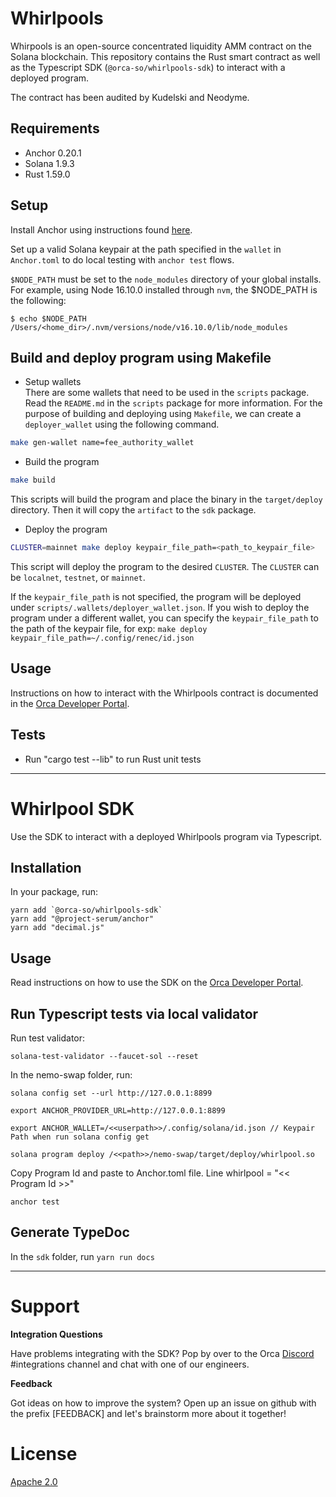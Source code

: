 # Whirlpools

Whirpools is an open-source concentrated liquidity AMM contract on the Solana blockchain.
This repository contains the Rust smart contract as well as the Typescript SDK (`@orca-so/whirlpools-sdk`) to interact with a deployed program.

The contract has been audited by Kudelski and Neodyme.

## Requirements

- Anchor 0.20.1
- Solana 1.9.3
- Rust 1.59.0

## Setup

Install Anchor using instructions found [here](https://book.anchor-lang.com/getting_started/installation.html#anchor).

Set up a valid Solana keypair at the path specified in the `wallet` in `Anchor.toml` to do local testing with `anchor test` flows.

`$NODE_PATH` must be set to the `node_modules` directory of your global installs.
For example, using Node 16.10.0 installed through `nvm`, the $NODE_PATH is the following:

```
$ echo $NODE_PATH
/Users/<home_dir>/.nvm/versions/node/v16.10.0/lib/node_modules
```

## Build and deploy program using Makefile

- Setup wallets
  </Br>
  There are some wallets that need to be used in the `scripts` package. Read the `README.md` in the `scripts` package for more information.
  For the purpose of building and deploying using `Makefile`, we can create a `deployer_wallet` using the following command.

```bash
make gen-wallet name=fee_authority_wallet
```

- Build the program

```bash
make build
```

This scripts will build the program and place the binary in the `target/deploy` directory. Then it will copy the `artifact` to the `sdk` package.

- Deploy the program

```bash
CLUSTER=mainnet make deploy keypair_file_path=<path_to_keypair_file>
```

This script will deploy the program to the desired `CLUSTER`. The `CLUSTER` can be `localnet`, `testnet`, or `mainnet`.

If the `keypair_file_path` is not specified, the program will be deployed under `scripts/.wallets/deployer_wallet.json`. If you wish to deploy the program under a different wallet, you can specify the `keypair_file_path` to the path of the keypair file, for exp: `make deploy keypair_file_path=~/.config/renec/id.json`

## Usage

Instructions on how to interact with the Whirlpools contract is documented in the [Orca Developer Portal](https://orca-so.gitbook.io/orca-developer-portal/orca/welcome).

## Tests

- Run "cargo test --lib" to run Rust unit tests

---

# Whirlpool SDK

Use the SDK to interact with a deployed Whirlpools program via Typescript.

## Installation

In your package, run:

```
yarn add `@orca-so/whirlpools-sdk`
yarn add "@project-serum/anchor"
yarn add "decimal.js"
```

## Usage

Read instructions on how to use the SDK on the [Orca Developer Portal](https://orca-so.gitbook.io/orca-developer-portal/orca/welcome).

## Run Typescript tests via local validator

Run test validator:

```
solana-test-validator --faucet-sol --reset
```

In the nemo-swap folder, run:

```
solana config set --url http://127.0.0.1:8899

export ANCHOR_PROVIDER_URL=http://127.0.0.1:8899

export ANCHOR_WALLET=/<<userpath>>/.config/solana/id.json // Keypair Path when run solana config get
```

```
solana program deploy /<<path>>/nemo-swap/target/deploy/whirlpool.so
```

Copy Program Id and paste to Anchor.toml file. Line whirlpool = "<< Program Id >>"

```
anchor test
```

## Generate TypeDoc

In the `sdk` folder, run `yarn run docs`

---

# Support

**Integration Questions**

Have problems integrating with the SDK? Pop by over to the Orca [Discord](https://discord.gg/nSwGWn5KSG) #integrations channel and chat with one of our engineers.

**Feedback**

Got ideas on how to improve the system? Open up an issue on github with the prefix [FEEDBACK] and let's brainstorm more about it together!

# License

[Apache 2.0](https://choosealicense.com/licenses/apache-2.0/)
